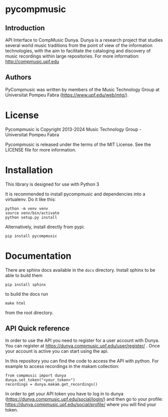 pycompmusic
===========

Introduction
------------
API Interface to CompMusic Dunya. Dunya is a research project that studies several 
world music traditions from the point of view of the information technologies, 
with the aim to facilitate the cataloging and discovery of music recordings
within large repositories. For more information: http://compmusic.upf.edu

Authors
-------
PyCompmusic was written by members of the Music Technology Group at 
Universitat Pompeu Fabra (https://www.upf.edu/web/mtg/).

License
=======
Pycompmusic is Copyright 2013-2024 Music Technology Group - Universitat Pompeu Fabra

Pycompmusic is released under the terms of the MIT License. See the LICENSE file for
more information.

Installation
============

This library is designed for use with Python 3

It is recommended to install pycompmusic and dependencies into a virtualenv.
Do it like this:

    python -m venv venv
    source venv/bin/activate
    python setup.py install

Alternatively, install directly from pypi:

    pip install pycompmusic

Documentation
=============

There are sphinx docs available in the `docs` directory. Install sphinx to be able to build them

    pip install sphinx
    
to build the docs run
    
    make html
    
from the root directory.

API Quick reference
-------------------

In order to use the API you need to register for a user account with Dunya. 
You can register at https://dunya.compmusic.upf.edu/user/register/ .
Once your account is active you can start using the api.

In this repository you can find the code to access the API with python. For 
example to access recordings in the makam collection:

    from compmusic import dunya
    dunya.set_token("<your_token>")
    recordings = dunya.makam.get_recordings()

In order to get your API token you have to log in to dunya 
(https://dunya.compmusic.upf.edu/social/login/) and then go to your profile:
https://dunya.compmusic.upf.edu/social/profile/ where you will find your token.

